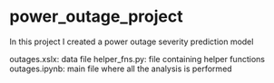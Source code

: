 # power_outage_project
In this project I created a power outage severity prediction model

outages.xslx: data file
helper_fns.py: file containing helper functions 
outages.ipynb: main file where all the analysis is performed 
